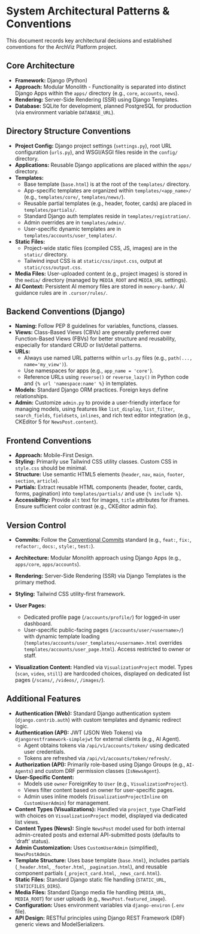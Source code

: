 # System Architectural Patterns & Conventions

This document records key architectural decisions and established conventions for the ArchViz Platform project.

## Core Architecture

*   **Framework:** Django (Python)
*   **Approach:** Modular Monolith - Functionality is separated into distinct Django Apps within the `apps/` directory (e.g., `core`, `accounts`, `news`).
*   **Rendering:** Server-Side Rendering (SSR) using Django Templates.
*   **Database:** SQLite for development, planned PostgreSQL for production (via environment variable `DATABASE_URL`).

## Directory Structure Conventions

*   **Project Config:** Django project settings (`settings.py`), root URL configuration (`urls.py`), and WSGI/ASGI files reside in the `config/` directory.
*   **Applications:** Reusable Django applications are placed within the `apps/` directory.
*   **Templates:**
    *   Base template (`base.html`) is at the root of the `templates/` directory.
    *   App-specific templates are organized within `templates/<app_name>/` (e.g., `templates/core/`, `templates/news/`).
    *   Reusable partial templates (e.g., header, footer, cards) are placed in `templates/partials/`.
    *   Standard Django auth templates reside in `templates/registration/`.
    *   Admin overrides are in `templates/admin/`.
    *   User-specific dynamic templates are in `templates/accounts/user_templates/`.
*   **Static Files:**
    *   Project-wide static files (compiled CSS, JS, images) are in the `static/` directory.
    *   Tailwind input CSS is at `static/css/input.css`, output at `static/css/output.css`.
*   **Media Files:** User-uploaded content (e.g., project images) is stored in the `media/` directory (managed by `MEDIA_ROOT` and `MEDIA_URL` settings).
*   **AI Context:** Persistent AI memory files are stored in `memory-bank/`. AI guidance rules are in `.cursor/rules/`.

## Backend Conventions (Django)

*   **Naming:** Follow PEP 8 guidelines for variables, functions, classes.
*   **Views:** Class-Based Views (CBVs) are generally preferred over Function-Based Views (FBVs) for better structure and reusability, especially for standard CRUD or list/detail patterns.
*   **URLs:**
    *   Always use named URL patterns within `urls.py` files (e.g., `path(..., name='my_view')`).
    *   Use namespaces for apps (e.g., `app_name = 'core'`).
    *   Reference URLs using `reverse()` or `reverse_lazy()` in Python code and `{% url 'namespace:name' %}` in templates.
*   **Models:** Standard Django ORM practices. Foreign keys define relationships.
*   **Admin:** Customize `admin.py` to provide a user-friendly interface for managing models, using features like `list_display`, `list_filter`, `search_fields`, `fieldsets`, `inlines`, and rich text editor integration (e.g., CKEditor 5 for `NewsPost.content`).

## Frontend Conventions

*   **Approach:** Mobile-First Design.
*   **Styling:** Primarily use Tailwind CSS utility classes. Custom CSS in `style.css` should be minimal.
*   **Structure:** Use semantic HTML5 elements (`header`, `nav`, `main`, `footer`, `section`, `article`).
*   **Partials:** Extract reusable HTML components (header, footer, cards, forms, pagination) into `templates/partials/` and use `{% include %}`.
*   **Accessibility:** Provide `alt` text for images, `title` attributes for iframes. Ensure sufficient color contrast (e.g., CKEditor admin fix).

## Version Control

*   **Commits:** Follow the [Conventional Commits](https://www.conventionalcommits.org/) standard (e.g., `feat:`, `fix:`, `refactor:`, `docs:`, `style:`, `test:`).

*   **Architecture:** Modular Monolith approach using Django Apps (e.g., `apps/core`, `apps/accounts`).
*   **Rendering:** Server-Side Rendering (SSR) via Django Templates is the primary method.
*   **Styling:** Tailwind CSS utility-first framework.
*   **User Pages:**
    *   Dedicated profile page (`/accounts/profile/`) for logged-in user dashboard.
    *   User-specific public-facing pages (`/accounts/user/<username>/`) with dynamic template loading (`templates/accounts/user_templates/<username>.html` overrides `templates/accounts/user_page.html`). Access restricted to owner or staff.
*   **Visualization Content:** Handled via `VisualizationProject` model. Types (`scan`, `video`, `still`) are hardcoded choices, displayed on dedicated list pages (`/scans/`, `/videos/`, `/images/`).

## Additional Features

*   **Authentication (Web):** Standard Django authentication system (`django.contrib.auth`) with custom templates and dynamic redirect logic.
*   **Authentication (API):** JWT (JSON Web Tokens) via `djangorestframework-simplejwt` for external clients (e.g., AI Agent).
    *   Agent obtains tokens via `/api/v1/accounts/token/` using dedicated user credentials.
    *   Tokens are refreshed via `/api/v1/accounts/token/refresh/`.
*   **Authorization (API):** Primarily role-based using Django Groups (e.g., `AI-Agents`) and custom DRF permission classes (`IsNewsAgent`).
*   **User-Specific Content:**
    *   Models use `owner` ForeignKey to `User` (e.g., `VisualizationProject`).
    *   Views filter content based on owner for user-specific pages.
    *   Admin uses inline models (`VisualizationProjectInline` on `CustomUserAdmin`) for management.
*   **Content Types (Visualizations):** Handled via `project_type` CharField with choices on `VisualizationProject` model, displayed via dedicated list views.
*   **Content Types (News):** Single `NewsPost` model used for both internal admin-created posts and external API-submitted posts (defaults to 'draft' status).
*   **Admin Customization:** Uses `CustomUserAdmin` (simplified), `NewsPostAdmin`.
*   **Template Structure:** Uses base template (`base.html`), includes partials (`_header.html`, `_footer.html`, `_pagination.html`), and reusable component partials (`_project_card.html`, `_news_card.html`).
*   **Static Files:** Standard Django static file handling (`STATIC_URL`, `STATICFILES_DIRS`).
*   **Media Files:** Standard Django media file handling (`MEDIA_URL`, `MEDIA_ROOT`) for user uploads (e.g., `NewsPost.featured_image`).
*   **Configuration:** Uses environment variables via `django-environ` (`.env` file).
*   **API Design:** RESTful principles using Django REST Framework (DRF) generic views and ModelSerializers. 